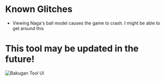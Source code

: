 # Known Glitches
* Viewing Naga's ball model causes the game to crash. I might be able to get around this

# This tool may be updated in the future!

![Bakugan Tool UI](https://github.com/user-attachments/assets/ed55fc0a-2b5c-4db4-bc98-42d813428926)

